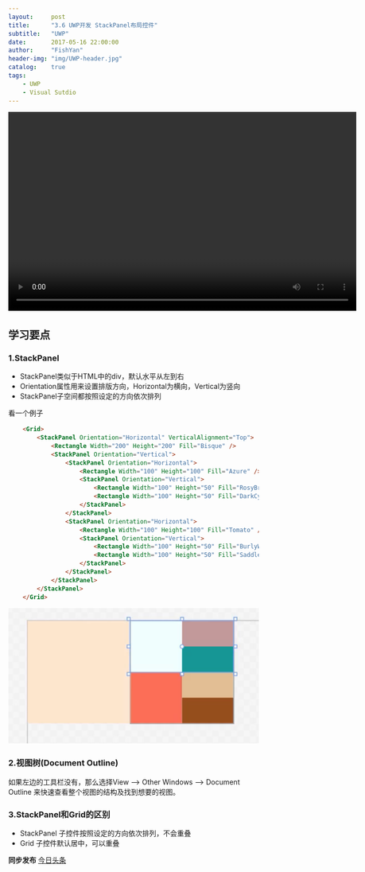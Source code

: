 ```yaml
---
layout:     post
title:      "3.6 UWP开发 StackPanel布局控件"
subtitle:   "UWP"
date:       2017-05-16 22:00:00
author:     "FishYan"
header-img: "img/UWP-header.jpg" 
catalog:    true
tags:
    - UWP
    - Visual Sutdio
---
```

<video src="http://v1.365yg.com/a1997afc6b9bb34c04b0422fee2c8d88/591a8039/video/m/220e0b389a88bfe4a1198145510dac994ed1146fb0000000d925a371db/" width="700px" height="400px" controls="controls">

</video>

## 学习要点

### 1.StackPanel

- StackPanel类似于HTML中的div，默认水平从左到右
- Orientation属性用来设置排版方向，Horizontal为横向，Vertical为竖向
- StackPanel子空间都按照设定的方向依次排列

看一个例子

```HTML
    <Grid>
        <StackPanel Orientation="Horizontal" VerticalAlignment="Top">
            <Rectangle Width="200" Height="200" Fill="Bisque" />
            <StackPanel Orientation="Vertical">
                <StackPanel Orientation="Horizontal">
                    <Rectangle Width="100" Height="100" Fill="Azure" />
                    <StackPanel Orientation="Vertical">
                        <Rectangle Width="100" Height="50" Fill="RosyBrown" d:IsLocked="True" />
                        <Rectangle Width="100" Height="50" Fill="DarkCyan" />
                    </StackPanel>
                </StackPanel>
                <StackPanel Orientation="Horizontal">
                    <Rectangle Width="100" Height="100" Fill="Tomato" />
                    <StackPanel Orientation="Vertical">
                        <Rectangle Width="100" Height="50" Fill="BurlyWood" />
                        <Rectangle Width="100" Height="50" Fill="SaddleBrown" />
                    </StackPanel>
                </StackPanel>
            </StackPanel>
        </StackPanel>
    </Grid>
```
![](/img/blog/StackPanel/1.png)

### 2.视图树(Document Outline)

如果左边的工具栏没有，那么选择View --> Other Windows --> Document Outline 来快速查看整个视图的结构及找到想要的视图。

### 3.StackPanel和Grid的区别

- StackPanel 子控件按照设定的方向依次排列，不会重叠
- Grid 子控件默认居中，可以重叠

**同步发布**
[今日头条](http://toutiao.com/item/6420554412472680962/)